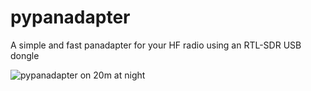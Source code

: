 # pypanadapter
A simple and fast panadapter for your HF radio using an RTL-SDR USB dongle

![pypanadapter on 20m at night](https://github.com/mcogoni/pypanadapter/blob/master/pypanadapter.png)
